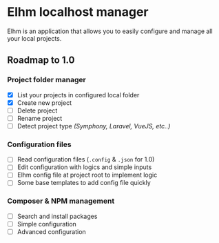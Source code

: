 # Elhm localhost manager

Elhm is an application that allows you to easily configure and manage all your local projects.

## Roadmap to 1.0

### Project folder manager

- [x] List your projects in configured local folder
- [x] Create new project 
- [ ] Delete project
- [ ] Rename project
- [ ] Detect project type *(Symphony, Laravel, VueJS, etc..)*

### Configuration files
- [ ] Read configuration files (`.config` & `.json` for 1.0)
- [ ] Edit configuration with logics and simple inputs
- [ ] Elhm config file at project root to implement logic
- [ ] Some base templates to add config file quickly

### Composer & NPM management
- [ ] Search and install packages
- [ ] Simple configuration
- [ ] Advanced configuration
